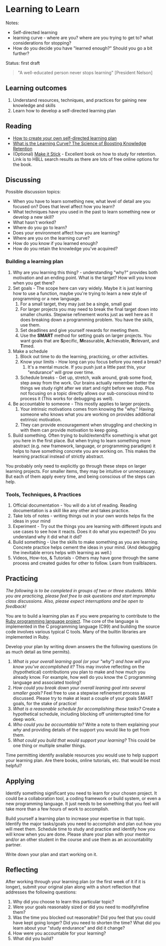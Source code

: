 # Learning to Learn

Notes:
* Self-directed learning
* learning curve -  where are you? where are you trying to get to? what considerations for stopping?
* How do you decide you have "learned enough?" Should you go a bit further?

Status: first draft

>  "A well-educated person never stops learning" [President Nelson]

## Learning outcomes

1. Understand resources, techniques, and practices for gaining new knowledge and skills
2. Learn how to develop a self-directed learning plan

## Reading

* [How to create your own self-directed learning plan](https://www.diygenius.com/how-to-create-a-self-directed-learning-plan/)
* [What is the Learning Curve? The Science of Boosting Knowledge Retention](https://maestrolearning.com/blogs/what-is-the-learning-curve-2/)
* (Optional) [Make it Stick](https://lib.byu.edu/search/byu/search?q=make%20it%20stick&scope=external) - Excellent book on how to study for retention. Link is to HBLL search results as there are lots of free online options for the book.

## Discussing

Possible discussion topics:

* When you have to learn something new, what level of detail are you focused on?  Does that level affect how you learn?
* What techniques have you used in the past to learn something new or develop a new skill?
* What hasn't worked?
* Where do you go to learn?
* Does your environment affect how you are learning?
* Where are you on the learning curve?
* How do you know if you learned enough?
* How do you retain the knowledge you've acquired? 

### Building a learning plan
1. Why are you learning this thing? - understanding "why?" provides both motivation and an ending point.  What is the target?  How will you know when you get there?
2. Set goals - The scope here can vary widely.  Maybe it is just learning how to use a function, maybe you're trying to learn a new style of programming or a new language.  
   1. For a small target, they may just be a single, small goal
   2. For larger projects you may need to break the final target down into smaller chunks.  Stepwise refinement works just as well here as it does breaking down a programming problem.  You have the skills, use them.
   3. Set deadlines and give yourself rewards for meeting them.
   4. Use the **SMART** method for setting goals on larger projects. You want goals that are **S**pecific, **M**easurable, **A**chievable, **R**elevant, and **T**imed.
3. Make a schedule
   1. Block out time to do the learning, practicing, or other activities.
   2. Know your limits - How long can you focus before you need a break?
      1. It's a mental muscle. If you push just a little past this, your "endurance" will grow over time.
   3. Schedule breaks - Get up, stretch, walk around, grab some food, step away from the work.  Our brains actually remember better the things we study right after we start and right before we stop.  Plus not focusing on a topic directly allows our sub-conscious mind to process it (This works for debugging as well).
4. Be accountable to someone - This mostly applies to larger projects.  
   1. Your intrinsic motivations comes from knowing the "why." Having someone who knows what you are working on provides additional extrinsic motivation. 
   2. They can provide encouragement when struggling and checking in with them can provide motivation to keep going. 
5. Build something.  Often trying to build/extend/fix something is what got you here in the first place.  But when trying to learn something more abstract (e.g. new framework, language, or programming paradigm) it helps to have something concrete you are working on.  This makes the learning practical instead of strictly abstract.

You probably only need to explicitly go through these steps on larger learning projects.  For smaller items, they may be intuitive or unnecessary.  But each of them apply every time, and being conscious of the steps can help.

### Tools, Techniques, & Practices
1. Official documentation - You will do a lot of reading.  Reading documentation is a skill like any other and takes practice.
2. Take lots of notes - writing things out in your own words helps fix the ideas in your mind
3. Experiment - Try out the things you are learning with different inputs and use cases to see how it reacts.  Does it do what you expected?  Do you understand why it did what it did?
4. Build something - Use the skills to make something as you are learning.  Concrete practice helps cement the ideas in your mind. (And debugging the inevitable errors helps with learning as well.)
5. Videos, How-tos, & Tutorials - Others may have gone through the same process and created guides for other to follow. Learn from trailblazers.

## Practicing

*The following is to be completed in groups of two or three students. While you are practicing, please feel free to ask questions and start impromptu class discussions. Also, please expect interruptions and be open to feedback!*

You are to build a learning plan as if you were preparing to contribute to the [Ruby programming language project](https://www.ruby-lang.org/en/). The core of the language is implemented in the C programming language (C99) and building the source code involves various typical C tools. Many of the builtin libraries are implemented in Ruby. 

Develop your plan by writing down answers the the following questions (in as much detail as time permits).

1. *What is your overall learning goal (or your "why") and how will you know you've accomplished it?* This may involve reflecting on the (hypothetical) contributions you plan to make and how much you already know. For example, how well do you know the C programming language and associated tooling?
2. *How could you break down your overall leaning goal into several smaller goals?* Feel free to use a stepwise refinement process as discussed. Please try to make at least a couple of your goals SMART goals, for the stake of practice!
3. *What is a reasonable schedule for accomplishing these tasks?* Create a hypothetical schedule, including blocking off uninterrupted time for deep work.
4. *Who could you be accountable to?* Write a note to them explaining your *why* and providing details of the support you would like to get from them.
5. *What could you build that would support your learning?* This could be one thing or multiple smaller things.

Time permitting identify available resources you would use to help support your learning plan. Are there books, online tutorials, etc. that would be most helpful?

## Applying

Identify something significant you need to learn for your chosen project.  It could be a collaboration tool, a coding framework or build system, or even a new programming language.  It just needs to be something that you feel will take more than a few hours of work to accomplish.

Build yourself a learning plan to increase your expertise in that topic.  Identify the major tasks/goals you need to accomplish and plan out how you will meet them.  Schedule time to study and practice and identify how you will know when you are done. Please share your plan with your mentor and/or an other student in the course and use them as an accountability partner.

Write down your plan and start working on it.

## Reflecting

After working through your learning plan (or the first week of it if it is longer), submit your original plan along with a short reflection that addresses the following questions:

1. Why did you choose to learn this particular topic?
2. Were your goals reasonably sized or did you need to modify/refine them?
3. Was the time you blocked out reasonable? Did you feel that you could have kept going longer? Did you need to shorten the time?  What did you learn about your "study endurance" and did it change?
4. How were you accountable for your learning?
5. What did you build?
